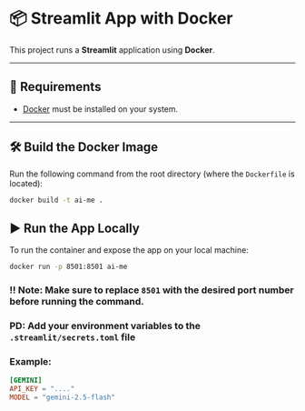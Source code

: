 # 📦 Streamlit App with Docker

This project runs a **Streamlit** application using **Docker**.

---

## 🚀 Requirements

- [Docker](https://www.docker.com/) must be installed on your system.

---

## 🛠️ Build the Docker Image

Run the following command from the root directory (where the `Dockerfile` is located):

```bash
docker build -t ai-me .
```

## ▶️ Run the App Locally
To run the container and expose the app on your local machine:

```bash
docker run -p 8501:8501 ai-me
```
### !!️ Note: Make sure to replace `8501` with the desired port number before running the command.
### PD: Add your environment variables to the `.streamlit/secrets.toml` file
### Example:
```toml
[GEMINI]
API_KEY = "...."
MODEL = "gemini-2.5-flash"
```